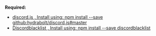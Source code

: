 **Required:**
- [discord.js , Install using: npm install --save github:hydrabolt/discord.js#master](https://discord.js.org/#/docs/main/master/general/welcome)
- [Discordblacklist , Install using: npm install --save discordblacklist](https://github.com/wzhouwzhou/discordblacklist)